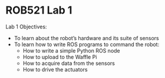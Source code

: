 # ROB521 Lab 1

Lab 1 Objectives:
- To learn about the robot’s hardware and its suite of sensors
- To learn how to write ROS programs to command the robot:
  - How to write a simple Python ROS node
  - How to upload to the Waffle Pi
  - How to acquire data from the sensors
  - How to drive the actuators
